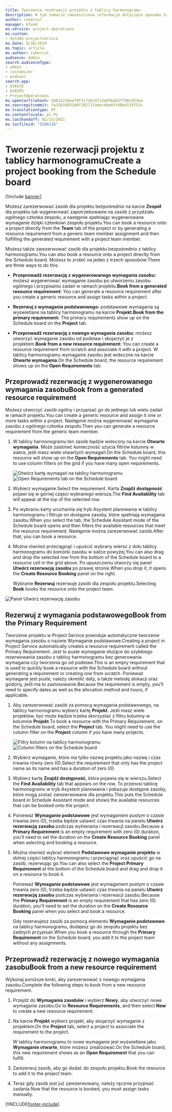 ```yaml
---
title: Tworzenie rezerwacji projektu z tablicy harmonogramu
description: W tym temacie zamieszczono informacje dotyczące sposobu tworzenia rezerwacji w projekcie z tablicy harmonogramu.
author: ruhercul
manager: kfend
ms.service: project-operations
ms.custom:
- dyn365-projectservice
ms.date: 9/26/2019
ms.topic: article
ms.author: ruhercul
audience: Admin
search.audienceType:
- admin
- customizer
- enduser
search.app:
- D365CE
- D365PS
- ProjectOperations
ms.openlocfilehash: 5d815210ee78f3c728c0722e03bab2f790c953ee
ms.sourcegitcommit: fa32b1893286f20271fa4ec4be8fc68bd135f53c
ms.translationtype: HT
ms.contentlocale: pl-PL
ms.lasthandoff: 02/15/2021
ms.locfileid: "5286126"
---
```

# <a name="create-a-project-booking-from-the-schedule-board"></a><span data-ttu-id="760f4-103">Tworzenie rezerwacji projektu z tablicy harmonogramu</span><span class="sxs-lookup"><span data-stu-id="760f4-103">Create a project booking from the Schedule board</span></span>

[!include [banner](../includes/psa-now-project-operations.md)]

<span data-ttu-id="760f4-104">Możesz zarezerwować zasób dla projektu bezpośrednio na karcie **Zespół** dla projektu lub wygenerować zapotrzebowanie na zasób z przydziału ogólnego członka zespołu, a następnie spełniając wygenerowane wymaganie dzięki członkowi zespołu projektu.</span><span class="sxs-lookup"><span data-stu-id="760f4-104">You can book a resource onto a project directly from the **Team** tab of the project or by generating a resource requirement from a generic team member assignment and then fulfilling the generated requirement with a project team member.</span></span>

<span data-ttu-id="760f4-105">Możesz także zarezerwować zasób dla projektu bezpośrednio z tablicy harmonogramu.</span><span class="sxs-lookup"><span data-stu-id="760f4-105">You can also book a resource onto a project directly from the Schedule board.</span></span> <span data-ttu-id="760f4-106">Możesz to zrobić na jeden z trzech sposobów:</span><span class="sxs-lookup"><span data-stu-id="760f4-106">There are three ways to do this:</span></span>

- <span data-ttu-id="760f4-107">**Przeprowadź rezerwację z wygenerowanego wymagania zasobu:** możesz wygenerować wymaganie zasobu po utworzeniu zasobu ogólnego i przypisaniu zadań w ramach projektu.</span><span class="sxs-lookup"><span data-stu-id="760f4-107">**Book from a generated resource requirement:** You can generate a resource requirement after you create a generic resource and assign tasks within a project.</span></span>

- <span data-ttu-id="760f4-108">**Rezerwuj z wymagania podstawowego:** podstawowe wymagania są wyświetlane na tablicy harmonogramu na karcie **Projekt**.</span><span class="sxs-lookup"><span data-stu-id="760f4-108">**Book from the primary requirement:** The primary requirements show up on the Schedule board on the **Project** tab.</span></span> 

- <span data-ttu-id="760f4-109">**Przeprowadź rezerwację z nowego wymagania zasobu:** możesz utworzyć wymaganie zasobu od podstaw i skojarzyć je z projektem.</span><span class="sxs-lookup"><span data-stu-id="760f4-109">**Book from a new resource requirement:** You can create a resource requirement from scratch and associate it with a project.</span></span> <span data-ttu-id="760f4-110">W tablicy harmonogramu wymaganie zasobu jest widoczne na karcie **Otwarte wymagania**.</span><span class="sxs-lookup"><span data-stu-id="760f4-110">On the Schedule board, the resource requirement shows up on the **Open Requirements** tab.</span></span>

## <a name="book-from-a-generated-resource-requirement"></a><span data-ttu-id="760f4-111">Przeprowadź rezerwację z wygenerowanego wymagania zasobu</span><span class="sxs-lookup"><span data-stu-id="760f4-111">Book from a generated resource requirement</span></span>

<span data-ttu-id="760f4-112">Możesz utworzyć zasób ogólny i przypisać go do jednego lub wielu zadań w ramach projektu.</span><span class="sxs-lookup"><span data-stu-id="760f4-112">You can create a generic resource and assign it one or more tasks within a project.</span></span> <span data-ttu-id="760f4-113">Następnie można wygenerować wymaganie zasobu z ogólnego członka zespołu.</span><span class="sxs-lookup"><span data-stu-id="760f4-113">Then you can generate a resource requirement from the generic team member.</span></span> 

1.  <span data-ttu-id="760f4-114">W tablicy harmonogramu ten zasób będzie widoczny na karcie **Otwarte wymagania**. Może zaistnieć konieczność użycia filtrów kolumny w siatce, jeśli masz wiele otwartych wymagań.</span><span class="sxs-lookup"><span data-stu-id="760f4-114">On the Schedule board, this resource will show up on the **Open Requirements** tab. You might need to use column filters on the grid if you have many open requirements.</span></span> 

    <span data-ttu-id="760f4-115">![Otwórz kartę wymagań na tablicy harmonogramu](media/FAQ-Project-Booking-Schedule-Board-1.png "Zrzut ekranu ukazujący tabelę z rezerwacjami i przypisaniami")</span><span class="sxs-lookup"><span data-stu-id="760f4-115">![Open Requirements tab on the Schedule board](media/FAQ-Project-Booking-Schedule-Board-1.png "Screenshot of bookings and assignments table")</span></span>

2. <span data-ttu-id="760f4-116">Wybierz wymaganie.</span><span class="sxs-lookup"><span data-stu-id="760f4-116">Select the requirement.</span></span> <span data-ttu-id="760f4-117">Karta **Znajdź dostępność** pojawi się w górnej części wybranego wiersza,</span><span class="sxs-lookup"><span data-stu-id="760f4-117">The **Find Availability** tab will appear at the top of the selected row.</span></span>
 
3. <span data-ttu-id="760f4-118">Po wybraniu karty uruchamia się tryb Asystent planowania w tablicy harmonogramu i filtruje on dostępne zasoby, które spełniają wymagania zasobu.</span><span class="sxs-lookup"><span data-stu-id="760f4-118">When you select the tab, the Schedule Assistant mode of the Schedule board opens and then filters the available resources that meet the resource requirement.</span></span> <span data-ttu-id="760f4-119">Następnie można zarezerwować zasób.</span><span class="sxs-lookup"><span data-stu-id="760f4-119">After that, you can book a resource.</span></span>

4. <span data-ttu-id="760f4-120">Można również przeciągnąć i upuścić wybrany wiersz z dołu tablicy harmonogramu do komórki zasobu w siatce powyżej.</span><span class="sxs-lookup"><span data-stu-id="760f4-120">You can also drag and drop the selected row from the bottom of the Schedule board to a resource cell in the grid above.</span></span> <span data-ttu-id="760f4-121">Po upuszczeniu otworzy się panel **Utwórz rezerwację zasobu** po prawej stronie.</span><span class="sxs-lookup"><span data-stu-id="760f4-121">When you drop it, it opens the **Create Resource Booking** panel on the right.</span></span>

    <span data-ttu-id="760f4-122">Wybranie **Rezerwuj** rezerwuje zasób dla zespołu projektu.</span><span class="sxs-lookup"><span data-stu-id="760f4-122">Selecting **Book** books the resource onto the project team.</span></span>

![Panel Utwórz rezerwację zasobu](media/FAQ-Project-Booking-Schedule-Board-6.png "")
 

## <a name="book-from-the-primary-requirement"></a><span data-ttu-id="760f4-124">Rezerwuj z wymagania podstawowego</span><span class="sxs-lookup"><span data-stu-id="760f4-124">Book from the Primary Requirement</span></span>

<span data-ttu-id="760f4-125">Tworzenie projektu w Project Service powoduje automatyczne tworzenie wymagania zasobu o nazwie Wymaganie podstawowe.</span><span class="sxs-lookup"><span data-stu-id="760f4-125">Creating a project in Project Service automatically creates a resource requirement called the Primary Requirement.</span></span> <span data-ttu-id="760f4-126">Jest to puste wymaganie służące do szybkiego rezerwowania zasobu z tablicy harmonogramu bez generowania wymagania czy tworzenia go od podstaw.</span><span class="sxs-lookup"><span data-stu-id="760f4-126">This is an empty requirement that is used to quickly book a resource with the Schedule board without generating a requirement or creating one from scratch.</span></span> <span data-ttu-id="760f4-127">Ponieważ wymagane jest puste, należy określić daty, a także metodę alokacji oraz godziny, jeśli ma to zastosowanie.</span><span class="sxs-lookup"><span data-stu-id="760f4-127">Because the requirement is empty, you’ll need to specify dates as well as the allocation method and hours, if applicable.</span></span> 

1. <span data-ttu-id="760f4-128">Aby zarezerwować zasób za pomocą wymagania podstawowego, na tablicy harmonogramu wybierz kartę **Projekt**. Jeśli masz wiele projektów, być może będzie trzeba skorzystać z filtru kolumny w kolumnie **Projekt**.</span><span class="sxs-lookup"><span data-stu-id="760f4-128">To book a resource with the Primary Requirement, on the Schedule board, select the **Project** tab. You might need to use the column filter on the **Project** column if you have many projects.</span></span>

   <span data-ttu-id="760f4-129">![Filtry kolumn na tablicy harmonogramu](media/FAQ-Project-Booking-Schedule-Board-2.png "Zrzut ekranu ukazujący tabelę z rezerwacjami i przypisaniami")</span><span class="sxs-lookup"><span data-stu-id="760f4-129">![Column filters on the Schedule board](media/FAQ-Project-Booking-Schedule-Board-2.png "Screenshot of bookings and assignments table")</span></span>

2. <span data-ttu-id="760f4-130">Wybierz wymaganie, które ma tylko nazwę projektu jako nazwę i czas trwania równy zero (0).</span><span class="sxs-lookup"><span data-stu-id="760f4-130">Select the requirement that only has the project name as its name and has a duration of zero (0).</span></span>

3. <span data-ttu-id="760f4-131">Wybierz kartę **Znajdź dostępność**, która pojawia się w wierszu.</span><span class="sxs-lookup"><span data-stu-id="760f4-131">Select the **Find Availability** tab that appears on the row.</span></span> <span data-ttu-id="760f4-132">To przenosi tablicę harmonogramu w tryb Asystent planowania i pokazuje dostępne zasoby, które mogą zostać zarezerwowane dla projektu.</span><span class="sxs-lookup"><span data-stu-id="760f4-132">This puts the Schedule board in Schedule Assistant mode and shows the available resources that can be booked onto the project.</span></span>

4. <span data-ttu-id="760f4-133">Ponieważ **Wymaganie podstawowe** jest wymaganiem pustym o czasie trwania zero (0), trzeba będzie ustawić czas trwania na panelu **Utwórz rezerwację zasobu** podczas wybierania i rezerwacji zasobu.</span><span class="sxs-lookup"><span data-stu-id="760f4-133">Because a **Primary Requirement** is an empty requirement with zero (0) duration, you’ll need to set the duration on the **Create Resource Booking** panel when selecting and booking a resource.</span></span>

5. <span data-ttu-id="760f4-134">Można również wybrać element **Podstawowe wymaganie projektu** w dolnej części tablicy harmonogramu i przeciągnąć oraz upuścić go na zasób, rezerwując go.</span><span class="sxs-lookup"><span data-stu-id="760f4-134">You can also select the **Project Primary Requirement** at the bottom of the Schedule board and drag and drop it on a resource to book it.</span></span>
 
    <span data-ttu-id="760f4-135">Ponieważ **Wymaganie podstawowe** jest wymaganiem pustym o czasie trwania zero (0), trzeba będzie ustawić czas trwania na panelu **Utwórz rezerwację zasobu** podczas wybierania i rezerwacji zasobu.</span><span class="sxs-lookup"><span data-stu-id="760f4-135">Because the **Primary Requirement** is an empty requirement that has zero (0) duration, you’ll need to set the duration on the **Create Resource Booking** panel when you select and book a resource.</span></span>
 
    <span data-ttu-id="760f4-136">Gdy rezerwujesz zasób za pomocą elementu **Wymaganie podstawowe** na tablicy harmonogramu, dodajesz go do zespołu projektu bez żadnych przypisań.</span><span class="sxs-lookup"><span data-stu-id="760f4-136">When you book a resource through the **Primary Requirement** on the Schedule board, you add it to the project team without any assignments.</span></span>
 
## <a name="book-from-a-new-resource-requirement"></a><span data-ttu-id="760f4-137">Przeprowadź rezerwację z nowego wymagania zasobu</span><span class="sxs-lookup"><span data-stu-id="760f4-137">Book from a new resource requirement</span></span>
<span data-ttu-id="760f4-138">Wykonaj poniższe kroki, aby zarezerwować z nowego wymagania zasobu.</span><span class="sxs-lookup"><span data-stu-id="760f4-138">Complete the following steps to book from a new resource requirement.</span></span> 

1. <span data-ttu-id="760f4-139">Przejdź do **Wymagania zasobów** i wybierz **Nowy**, aby utworzyć nowe wymaganie zasobu.</span><span class="sxs-lookup"><span data-stu-id="760f4-139">Go to **Resource Requirements**, and then select **New** to create a new resource requirement.</span></span>

2. <span data-ttu-id="760f4-140">Na karcie **Projekt** wybierz projekt, aby skojarzyć wymaganie z projektem.</span><span class="sxs-lookup"><span data-stu-id="760f4-140">On the **Project** tab, select a project to associate the requirement to the project.</span></span>
 
    <span data-ttu-id="760f4-141">W tablicy harmonogramu to nowe wymaganie jest wyświetlane jako **Wymaganie otwarte**, które możesz zrealizować.</span><span class="sxs-lookup"><span data-stu-id="760f4-141">On the Schedule board, this new requirement shows as an **Open Requirement** that you can fulfill.</span></span>

3. <span data-ttu-id="760f4-142">Zarezerwuj zasób, aby go dodać do zespołu projektu.</span><span class="sxs-lookup"><span data-stu-id="760f4-142">Book the resource to add it to the project team.</span></span>

4. <span data-ttu-id="760f4-143">Teraz gdy zasób jest już zarezerwowany, należy ręcznie przypisać zadania.</span><span class="sxs-lookup"><span data-stu-id="760f4-143">Now that the resource is booked, you must assign tasks manually.</span></span>



[!INCLUDE[footer-include](../includes/footer-banner.md)]